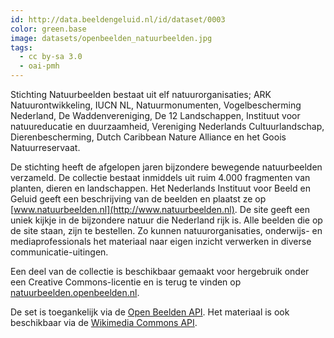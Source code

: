 ```yaml
---
id: http://data.beeldengeluid.nl/id/dataset/0003
color: green.base
image: datasets/openbeelden_natuurbeelden.jpg
tags:
  - cc by-sa 3.0
  - oai-pmh
---
```


Stichting Natuurbeelden bestaat uit elf natuurorganisaties; ARK Natuurontwikkeling, IUCN NL, Natuurmonumenten, Vogelbescherming Nederland, De Waddenvereniging, De 12 Landschappen, Instituut voor natuureducatie en duurzaamheid, Vereniging Nederlands Cultuurlandschap, Dierenbescherming, Dutch Caribbean Nature Alliance en het Goois Natuurreservaat.

De stichting heeft de afgelopen jaren bijzondere bewegende natuurbeelden verzameld. De collectie bestaat inmiddels uit ruim 4.000 fragmenten van planten, dieren en landschappen. Het Nederlands Instituut voor Beeld en Geluid geeft een beschrijving van de beelden en plaatst ze op [www.natuurbeelden.nl](http://www.natuurbeelden.nl). De site geeft een uniek kijkje in de bijzondere natuur die Nederland rijk is. Alle beelden die op de site staan, zijn te bestellen. Zo kunnen natuurorganisaties, onderwijs- en mediaprofessionals het materiaal naar eigen inzicht verwerken in diverse communicatie-uitingen.

Een deel van de collectie is beschikbaar gemaakt voor hergebruik onder een Creative Commons-licentie en is terug te vinden op [natuurbeelden.openbeelden.nl](https://natuurbeelden.openbeelden.nl/).

De set is toegankelijk via de [Open Beelden API](/nl/apis/open-images). Het materiaal is ook beschikbaar via de [Wikimedia Commons API](https://tools.wmflabs.org/magnus-toolserver/commonsapi.php).
